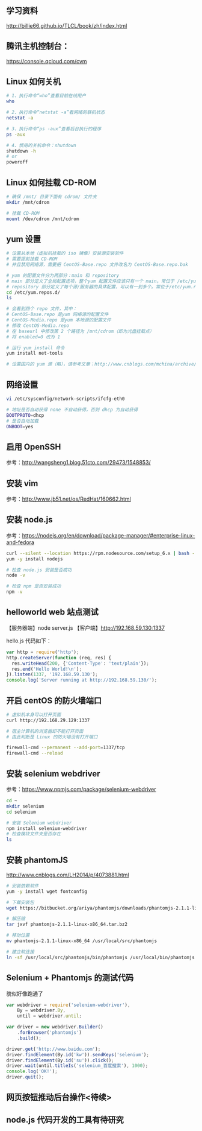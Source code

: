 ## 学习资料
http://billie66.github.io/TLCL/book/zh/index.html

## 腾讯主机控制台：
https://console.qcloud.com/cvm

## Linux 如何关机
```bash
# 1、执行命令“who”查看目前在线用户
who

# 2、执行命令“netstat -a”看网络的联机状态
netstat -a

# 3、执行命令“ps -aux”查看后台执行的程序
ps -aux

# 4、惯用的关机命令：shutdown
shutdown -h
# or
poweroff
```

## Linux 如何挂载 CD-ROM
```bash
# 确保 /mnt/ 目录下面有 cdrom/ 文件夹
mkdir /mnt/cdrom

# 挂载 CD-ROM
mount /dev/cdrom /mnt/cdrom
```
## yum 设置
```bash
# 设置从本地（虚拟机挂载的 iso 镜像）安装源安装软件
# 需要提前挂载 CD-ROM
# 并且禁用网络源，需要把 CentOS-Base.repo 文件改名为 CentOS-Base.repo.bak 

# yum 的配置文件分为两部分：main 和 repository
# main 部分定义了全局配置选项，整个yum 配置文件应该只有一个 main。常位于 /etc/yum.conf 中
# repository 部分定义了每个源/服务器的具体配置，可以有一到多个。常位于/etc/yum.repo.d 目录下的各文件中。
cd /etc/yum.repos.d/
ls

# 会看到四个 repo 文件，其中：
# CentOS-Base.repo 是yum 网络源的配置文件
# CentOS-Media.repo 是yum 本地源的配置文件
# 修改 CentOS-Media.repo
# 在 baseurl 中修改第 2 个路径为 /mnt/cdrom（即为光盘挂载点）
# 将 enabled=0 改为 1

# 运行 yum install 命令
yum install net-tools

# 设置国内的 yum 源（略），请参考文章：http://www.cnblogs.com/mchina/archive/2013/01/04/2842275.html
```

## 网络设置
```bash
vi /etc/sysconfig/network-scripts/ifcfg-eth0

# 地址是否自动获得 none 不自动获得，否则 dhcp 为自动获得
BOOTPROTO=dhcp
# 是否自动加载
ONBOOT=yes
```

## 启用 OpenSSH
参考：http://wangsheng1.blog.51cto.com/29473/1548853/

## 安装 vim
参考：http://www.jb51.net/os/RedHat/160662.html

## 安装 node.js
参考：https://nodejs.org/en/download/package-manager/#enterprise-linux-and-fedora
```bash
curl --silent --location https://rpm.nodesource.com/setup_6.x | bash -
yum -y install nodejs

# 检查 node.js 安装是否成功
node -v

# 检查 npm 是否安装成功
npm -v
```
## helloworld web 站点测试
【服务器端】node server.js
【客户端】http://192.168.59.130:1337

hello.js 代码如下：
```javascript
var http = require('http');
http.createServer(function (req, res) {
  res.writeHead(200, {'Content-Type': 'text/plain'});
  res.end('Hello World!\n');
}).listen(1337, '192.168.59.130');
console.log('Server running at http://192.168.59.130/');
```
## 开启 centOS 的防火墙端口
```bash
# 虚拟机本身可以打开页面
curl http://192.168.29.129:1337

# 宿主计算机的浏览器却不能打开页面
# 由此判断是 Linux 的防火墙没有打开端口

firewall-cmd --permanent --add-port=1337/tcp
firewall-cmd --reload
```
## 安装 selenium webdriver
参考：https://www.npmjs.com/package/selenium-webdriver
```bash
cd ~
mkdir selenium
cd selenium

# 安装 Selenium webdriver
npm install selenium-webdriver
# 检查模块文件夹是否存在
ls
```

## 安装 phantomJS
http://www.cnblogs.com/LH2014/p/4073881.html
```bash
# 安装依赖软件
yum -y install wget fontconfig

# 下载安装包
wget https://bitbucket.org/ariya/phantomjs/downloads/phantomjs-2.1.1-linux-x86_64.tar.bz2

# 解压缩
tar jxvf phantomjs-2.1.1-linux-x86_64.tar.bz2

# 移动位置
mv phantomjs-2.1.1-linux-x86_64 /usr/local/src/phantomjs

# 建立软连接
ln -sf /usr/local/src/phantomjs/bin/phantomjs /usr/local/bin/phantomjs
```

## Selenium + Phantomjs 的测试代码
貌似好像跑通了
```javascript
var webdriver = require('selenium-webdriver'),
    By = webdriver.By,
    until = webdriver.until;

var driver = new webdriver.Builder()
    .forBrowser('phantomjs')
    .build();

driver.get('http://www.baidu.com');
driver.findElement(By.id('kw')).sendKeys('selenium');
driver.findElement(By.id('su')).click();
driver.wait(until.titleIs('selenium_百度搜索'), 1000);
console.log('OK!');
driver.quit();
```
## 网页按钮推动后台操作<待续>

## node.js 代码开发的工具有待研究